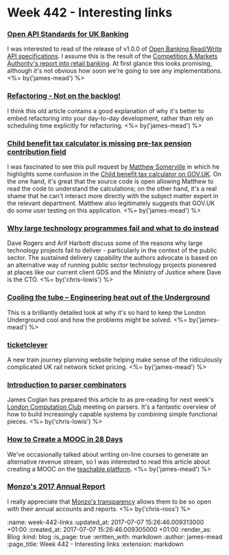 Week 442 - Interesting links
============================

### [Open API Standards for UK Banking](https://www.openbanking.org.uk/)

I was interested to read of the release of v1.0.0 of [Open Banking Read/Write API specifications][open-banking-api]. I assume this is the result of the [Competition & Markets Authority's report into retail banking][cma-open-banking]. At first glance this looks promising, although it's not obvious how soon we're going to see any implementations. <%= by('james-mead') %>

[open-banking-api]: https://www.openbanking.org.uk/read-write-apis/
[cma-open-banking]: https://www.gov.uk/government/news/cma-paves-the-way-for-open-banking-revolution


### [Refactoring - Not on the backlog!](http://ronjeffries.com/xprog/articles/refactoring-not-on-the-backlog/)

I think this old article contains a good explanation of why it's better to embed refactoring into your day-to-day development, rather than rely on scheduling time explicitly for refactoring. <%= by('james-mead') %>


### [Child benefit tax calculator is missing pre-tax pension contribution field](https://github.com/alphagov/calculators/pull/173)

I was fascinated to see this pull request by [Matthew Somerville][] in which he highlights some confusion in the [Child benefit tax calculator on GOV.UK][child-benefit-tax-calculator]. On the one hand, it's great that the source code is open allowing Matthew to read the code to understand the calculations; on the other hand, it's a real shame that he can't interact more directly with the subject matter expert in the relevant department. Matthew also legitimately suggests that GOV.UK do some user testing on this application. <%= by('james-mead') %>

[Matthew Somerville]: http://dracos.co.uk/
[child-benefit-tax-calculator]: https://www.gov.uk/child-benefit-tax-calculator


### [Why large technology programmes fail and what to do instead](https://medium.com/@daverog/why-large-technology-programmes-fail-and-what-to-do-instead-5bf8acce09ca)

Dave Rogers and Arif Harbott discuss some of the reasons why large technology projects fail to deliver - particularly in the context of the public sector. The sustained delivery capability the authors advocate is based on an alternative way of running public sector technology projects pioneered at places like our current client GDS and the Ministry of Justice where Dave is the CTO. <%= by('chris-lowis') %>


### [Cooling the tube – Engineering heat out of the Underground](https://www.ianvisits.co.uk/blog/2017/06/10/cooling-the-tube-engineering-heat-out-of-the-underground/)

This is a brilliantly detailed look at why it's so hard to keep the London Underground cool and how the problems might be solved. <%= by('james-mead') %>


### [ticketclever](https://www.ticketclever.com/)

A new train journey planning website helping make sense of the ridiculously complicated UK rail network ticket pricing. <%= by('james-mead') %>


### [Introduction to parser combinators](https://blog.jcoglan.com/2017/07/06/introduction-to-parser-combinators/)

James Coglan has prepared this article to as pre-reading for next week's [London Computation Club](http://london.computation.club/) meeting on parsers. It's a fantastic overview of how to build increasingly capable systems by combining simple functional pieces. <%= by('chris-lowis') %>


### [How to Create a MOOC in 28 Days](https://www.indiehackers.com/@sknthla/how-to-create-a-mooc-in-28-days)

We've occasionally talked about writing on-line courses to generate an alternative revenue stream, so I was interested to read this article about creating a MOOC on the [teachable platform][]. <%= by('james-mead') %>

[teachable platform]: https://teachable.com/


### [Monzo's 2017 Annual Report](https://monzo.com/annual-report/2017/)

I really appreciate that [Monzo's transparency](https://monzo.com/transparency/) allows them to be so open with their annual accounts and reports. <%= by('chris-roos') %>

:name: week-442-links
:updated_at: 2017-07-07 15:26:46.009313000 +01:00
:created_at: 2017-07-07 15:26:46.009305000 +01:00
:render_as: Blog
:kind: blog
:is_page: true
:written_with: markdown
:author: james-mead
:page_title: Week 442 - Interesting links
:extension: markdown
